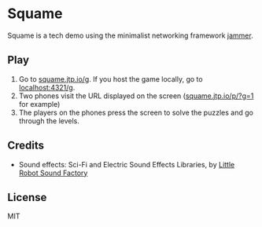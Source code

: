Squame
===

Squame is a tech demo using the minimalist networking framework [jammer](https://github.com/jtpio/jammer).


## Play

1. Go to [squame.jtp.io/g](http://squame.jtp.io/g). If you host the game locally, go to [localhost:4321/g](http://localhost:4321/g).
2. Two phones visit the URL displayed on the screen ([squame.jtp.io/p/?g=1](http://squame.jtp.io/p/?g=1) for example)
3. The players on the phones press the screen to solve the puzzles and go through the levels.

## Credits

- Sound effects: Sci-Fi and Electric Sound Effects Libraries, by [Little Robot Sound Factory](http://www.littlerobotsoundfactory.com/)

## License

MIT
